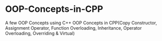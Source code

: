 # OOP-Concepts-in-CPP
A few OOP Concepts using C++
 OOP Concepts in CPP(Copy Constructor, Assignment Operator, Function Overloading, Inheritance, Operator Overloading, Overriding & Virtual)
